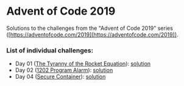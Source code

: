 # Advent of Code 2019

Solutions to the challenges from the "Advent of Code 2019" series
([https://adventofcode.com/2019](https://adventofcode.com/2019)).

### List of individual challenges:
- Day 01 ([The Tyranny of the Rocket Equation](https://adventofcode.com/2019/day/1)): [solution](https://github.com/agral/CompetitiveProgramming/blob/master/AoC2019/01/aoc2019_day01_ans.cpp)
- Day 02 ([1202 Program Alarm](https://adventofcode.com/2019/day/2)): [solution](https://github.com/agral/CompetitiveProgramming/blob/master/AoC2019/02/aoc2019_day02_ans.cpp)
- Day 04 ([Secure Container](https://adventofcode.com/2019/day/2)): [solution](https://github.com/agral/CompetitiveProgramming/blob/master/AoC2019/04/aoc2019_day04_ans.cpp)

